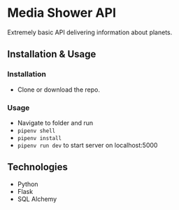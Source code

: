 # Media Shower API

Extremely basic API delivering information about planets.

## Installation & Usage

### Installation

* Clone or download the repo.

### Usage

* Navigate to folder and run
* `pipenv shell`
* `pipenv install`
* `pipenv run dev` to start server on localhost:5000

## Technologies

* Python
* Flask
* SQL Alchemy


